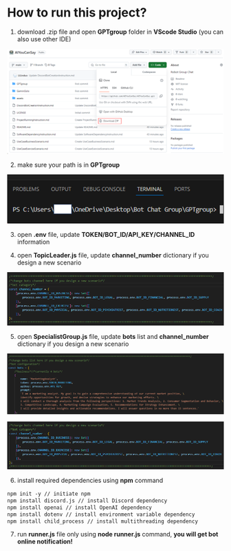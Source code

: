 # How to run this project?

1. download .zip file and open **GPTgroup** folder in **VScode Studio** (you can also use other IDE)

![](assets/run1.png)

2. make sure your path is in **GPTgroup**

![](assets/run2.png)

3. open **.env** file, update **TOKEN/BOT_ID/API_KEY/CHANNEL_ID** information

4. open **TopicLeader.js** file, update **channel_number** dictionary if you design a new scenario

![](assets/run3.png)

5. open **SpecialistGroup.js** file, update **bots** list and **channel_number** dictionary if you design a new scenario

![](assets/run4.png)

![](assets/run5.png)

6. install required dependencies using **npm** command

```
npm init -y // initiate npm
npm install discord.js // install Discord dependency
npm install openai // install OpenAI dependency
npm install dotenv // install environment variable dependency
npm install child_process // install multithreading dependency
```

7. run **runner.js** file only using **node runner.js** command, **you will get bot online notification!**
